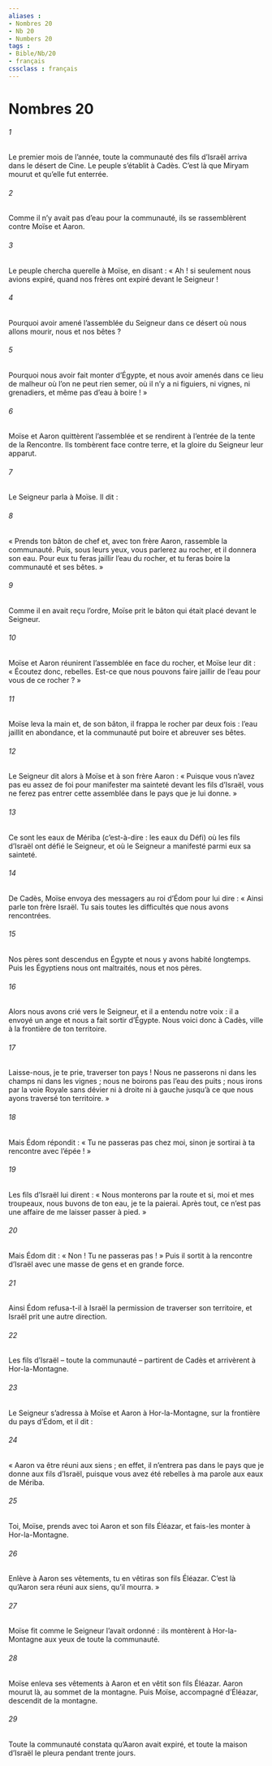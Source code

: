 ```yaml
---
aliases : 
- Nombres 20
- Nb 20
- Numbers 20
tags : 
- Bible/Nb/20
- français
cssclass : français
---
```


# Nombres 20

###### 1
Le premier mois de l’année, toute la communauté des fils d’Israël arriva dans le désert de Cine. Le peuple s’établit à Cadès. C’est là que Miryam mourut et qu’elle fut enterrée.
###### 2
Comme il n’y avait pas d’eau pour la communauté, ils se rassemblèrent contre Moïse et Aaron.
###### 3
Le peuple chercha querelle à Moïse, en disant : « Ah ! si seulement nous avions expiré, quand nos frères ont expiré devant le Seigneur !
###### 4
Pourquoi avoir amené l’assemblée du Seigneur dans ce désert où nous allons mourir, nous et nos bêtes ?
###### 5
Pourquoi nous avoir fait monter d’Égypte, et nous avoir amenés dans ce lieu de malheur où l’on ne peut rien semer, où il n’y a ni figuiers, ni vignes, ni grenadiers, et même pas d’eau à boire ! »
###### 6
Moïse et Aaron quittèrent l’assemblée et se rendirent à l’entrée de la tente de la Rencontre. Ils tombèrent face contre terre, et la gloire du Seigneur leur apparut.
###### 7
Le Seigneur parla à Moïse. Il dit :
###### 8
« Prends ton bâton de chef et, avec ton frère Aaron, rassemble la communauté. Puis, sous leurs yeux, vous parlerez au rocher, et il donnera son eau. Pour eux tu feras jaillir l’eau du rocher, et tu feras boire la communauté et ses bêtes. »
###### 9
Comme il en avait reçu l’ordre, Moïse prit le bâton qui était placé devant le Seigneur.
###### 10
Moïse et Aaron réunirent l’assemblée en face du rocher, et Moïse leur dit : « Écoutez donc, rebelles. Est-ce que nous pouvons faire jaillir de l’eau pour vous de ce rocher ? »
###### 11
Moïse leva la main et, de son bâton, il frappa le rocher par deux fois : l’eau jaillit en abondance, et la communauté put boire et abreuver ses bêtes.
###### 12
Le Seigneur dit alors à Moïse et à son frère Aaron : « Puisque vous n’avez pas eu assez de foi pour manifester ma sainteté devant les fils d’Israël, vous ne ferez pas entrer cette assemblée dans le pays que je lui donne. »
###### 13
Ce sont les eaux de Mériba (c’est-à-dire : les eaux du Défi) où les fils d’Israël ont défié le Seigneur, et où le Seigneur a manifesté parmi eux sa sainteté.
###### 14
De Cadès, Moïse envoya des messagers au roi d’Édom pour lui dire : « Ainsi parle ton frère Israël. Tu sais toutes les difficultés que nous avons rencontrées.
###### 15
Nos pères sont descendus en Égypte et nous y avons habité longtemps. Puis les Égyptiens nous ont maltraités, nous et nos pères.
###### 16
Alors nous avons crié vers le Seigneur, et il a entendu notre voix : il a envoyé un ange et nous a fait sortir d’Égypte. Nous voici donc à Cadès, ville à la frontière de ton territoire.
###### 17
Laisse-nous, je te prie, traverser ton pays ! Nous ne passerons ni dans les champs ni dans les vignes ; nous ne boirons pas l’eau des puits ; nous irons par la voie Royale sans dévier ni à droite ni à gauche jusqu’à ce que nous ayons traversé ton territoire. »
###### 18
Mais Édom répondit : « Tu ne passeras pas chez moi, sinon je sortirai à ta rencontre avec l’épée ! »
###### 19
Les fils d’Israël lui dirent : « Nous monterons par la route et si, moi et mes troupeaux, nous buvons de ton eau, je te la paierai. Après tout, ce n’est pas une affaire de me laisser passer à pied. »
###### 20
Mais Édom dit : « Non ! Tu ne passeras pas ! » Puis il sortit à la rencontre d’Israël avec une masse de gens et en grande force.
###### 21
Ainsi Édom refusa-t-il à Israël la permission de traverser son territoire, et Israël prit une autre direction.
###### 22
Les fils d’Israël – toute la communauté – partirent de Cadès et arrivèrent à Hor-la-Montagne.
###### 23
Le Seigneur s’adressa à Moïse et Aaron à Hor-la-Montagne, sur la frontière du pays d’Édom, et il dit :
###### 24
« Aaron va être réuni aux siens ; en effet, il n’entrera pas dans le pays que je donne aux fils d’Israël, puisque vous avez été rebelles à ma parole aux eaux de Mériba.
###### 25
Toi, Moïse, prends avec toi Aaron et son fils Éléazar, et fais-les monter à Hor-la-Montagne.
###### 26
Enlève à Aaron ses vêtements, tu en vêtiras son fils Éléazar. C’est là qu’Aaron sera réuni aux siens, qu’il mourra. »
###### 27
Moïse fit comme le Seigneur l’avait ordonné : ils montèrent à Hor-la-Montagne aux yeux de toute la communauté.
###### 28
Moïse enleva ses vêtements à Aaron et en vêtit son fils Éléazar. Aaron mourut là, au sommet de la montagne. Puis Moïse, accompagné d’Éléazar, descendit de la montagne.
###### 29
Toute la communauté constata qu’Aaron avait expiré, et toute la maison d’Israël le pleura pendant trente jours.
